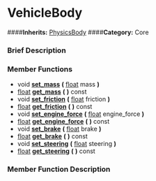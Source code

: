 #  VehicleBody  
####**Inherits:** [PhysicsBody](class_physicsbody)
####**Category:** Core

###  Brief Description  


###  Member Functions 
  * void  **[set&#95;mass](#set_mass)**  **(** [float](class_float) mass  **)**
  * [float](class_float)  **[get&#95;mass](#get_mass)**  **(** **)** const
  * void  **[set&#95;friction](#set_friction)**  **(** [float](class_float) friction  **)**
  * [float](class_float)  **[get&#95;friction](#get_friction)**  **(** **)** const
  * void  **[set&#95;engine&#95;force](#set_engine_force)**  **(** [float](class_float) engine_force  **)**
  * [float](class_float)  **[get&#95;engine&#95;force](#get_engine_force)**  **(** **)** const
  * void  **[set&#95;brake](#set_brake)**  **(** [float](class_float) brake  **)**
  * [float](class_float)  **[get&#95;brake](#get_brake)**  **(** **)** const
  * void  **[set&#95;steering](#set_steering)**  **(** [float](class_float) steering  **)**
  * [float](class_float)  **[get&#95;steering](#get_steering)**  **(** **)** const

###  Member Function Description  

